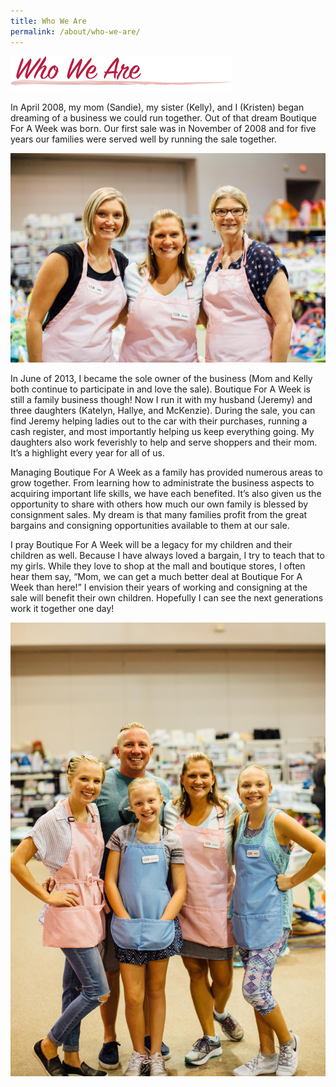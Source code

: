 ```yaml
---
title: Who We Are
permalink: /about/who-we-are/
---
```


![Who We Are](/img/who_we_are1.png "Owners")

In April 2008, my mom (Sandie), my sister (Kelly), and I (Kristen) began dreaming of a business we could run together. Out of that dream Boutique For A Week was born. Our first sale was in November of 2008 and for five years our families were served well by running the sale together.

![](/img/thumbnail-1.jpg)

In June of 2013, I became the sole owner of the business (Mom and Kelly both continue to participate in and love the sale). Boutique For A Week is still a family business though! Now I run it with my husband (Jeremy) and three daughters (Katelyn, Hallye, and McKenzie). During the sale, you can find Jeremy helping ladies out to the car with their purchases, running a cash register, and most importantly helping us keep everything going. My daughters also work feverishly to help and serve shoppers and their mom. It’s a highlight every year for all of us.

Managing Boutique For A Week as a family has provided numerous areas to grow together. From learning how to administrate the business aspects to acquiring important life skills, we have each benefited. It’s also given us the opportunity to share with others how much our own family is blessed by consignment sales. My dream is that many families profit from the great bargains and consigning opportunities available to them at our sale.

I pray Boutique For A Week will be a legacy for my children and their children as well. Because I have always loved a bargain, I try to teach that to my girls. While they love to shop at the mall and boutique stores, I often hear them say, “Mom, we can get a much better deal at Boutique For A Week than here!” I envision their years of working and consigning at the sale will benefit their own children. Hopefully I can see the next generations work it together one day!

![](/img/thumbnail.jpg)
